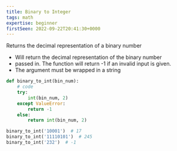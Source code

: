 ```yaml
---
title: Binary to Integer
tags: math
expertise: beginner
firstSeen: 2022-09-22T20:41:30+0000
---
```


Returns the decimal representation of a binary number

- Will return the decimal representation of the binary number 
- passed in. The function will return -1 if an invalid input is given.
- The argument must be wrapped in a string

```py
def binary_to_int(bin_num):
    # code
    try:
        int(bin_num, 2)
    except ValueError:
        return -1
    else:
        return int(bin_num, 2)


```

```py
binary_to_int('10001')  # 17
binary_to_int('11110101')  # 245
binary_to_int('232')  # -1



```
